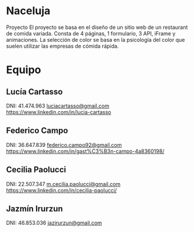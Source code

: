 # Naceluja
Proyecto
El proyecto se basa en el diseño de un sitio web de un restaurant de comida variada. Consta de 4 páginas, 1 formulario, 3 API, iFrame y animaciones. La selección de color se basa en la psicología del color que suelen utilizar las empresas de cómida rápida.

# Equipo
## Lucía Cartasso
DNI: 41.474.963
luciacartasso@gmail.com
https://www.linkedin.com/in/lucia-cartasso


## Federico Campo
DNI: 36.647.839
federico.campo92@gmail.com
https://www.linkedin.com/in/gast%C3%B3n-campo-4a8360198/

## Cecilia Paolucci
DNI: 22.507.347
m.cecilia.paolucci@gmail.com
https://www.linkedin.com/in/cecilia-paolucci/

## Jazmín Irurzun
DNI: 46.853.036
jazirurzun@gmail.com
